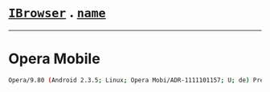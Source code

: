 # [`IBrowser`](/api/main/get-browser.md) . [`name`](../name.md)
---
# Opera Mobile

```sh
Opera/9.80 (Android 2.3.5; Linux; Opera Mobi/ADR-1111101157; U; de) Presto/2.9.201 Version/11.50
```